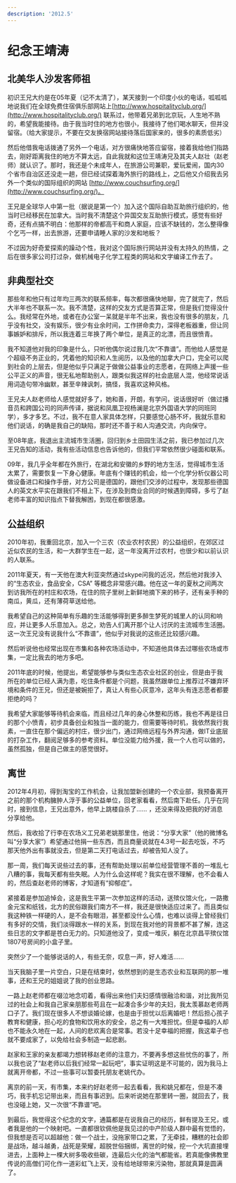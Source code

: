 ```yaml
---
description: '2012.5'
---
```


# 纪念王靖涛

## 北美华人沙发客师祖

初识王兄大约是在05年夏（记不太清了），某天接到一个印度小伙的电话，呱呱呱地说我们在全球免费住宿俱乐部网站上[http://www.hospitalityclub.org/](http://www.hospitalityclub.org/) 联系过，他带着兄弟到北京玩，人生地不熟的，希望我能接待。由于我当时住的地方也很小，我接待了他们喝水聊天，但并没留宿。（给大家提示，不要在交友换宿网站接待落后国家来的，很多的素质低劣）  
  
然后他借我电话拨通了另外一个电话，对方很痛快地答应留宿，接着我给他们指路去，刚好距离我住的地方不算太远，自此我就和这位王靖涛兄及其夫人赵壮（赵老师）就认识了。那时，我还是个未成年人，在旅游公司兼职，爱玩爱闹，国内30个省市自治区还没走一趟，但已经试探着海外旅行的路线上，之后他又介绍我去另外一个类似的国际组织的网站 [http://www.couchsurfing.org/](http://www.couchsurfing.org/)。  
  
王兄是全球华人中第一批（据说是第一个）加入这个国际自助互助旅行组织的，他当时已经移民在加拿大。当时我不清楚这个异国交友互助旅行模式，感觉有些好奇，还有点搞不明白：他那样的帝都高干和商人家庭，应该不缺钱的，怎么整得像个乞丐一样，出去旅游，还要申请睡人家的沙发和地板？

不过因为好奇爱探索的躁动个性，我对这个国际旅行网站并没有太持久的热情，之后在很多家公司打过杂，做机械电子化学工程类的网站和文字编译工作去了。

## 非典型社交

那些年和他只有过年均三两次的联系频率，每次都很痛快地聊，完了就完了，然后大半年也不联系一次。我不清楚，这样的交友方式是否算正常，但是我们觉得没什么。我经常在外地，或者在办公室一呆就是半年不出来，我也没有很多的朋友，几乎没有社交，没有娱乐，很少有业余时间，工作拼命卖力，深得老板器重，但让同事嫉妒和排斥，所以我连着三年换了两个单位，是真正的北漂，而且很愤青。  
  
我不知道他对我的印象是什么，只听他偶尔说过我几次“不靠谱”。而他给人感觉是个超级不务正业的，凭着他的知识和人生阅历，以及他的加拿大户口，完全可以爬到社会的上层去，但是他似乎只满足于做做公益事业的志愿者，在网络上声援一些公平正义的声音，很无私地帮助别人，跟类似我这样的社会底层人混，他经常说话用词造句带冷幽默，甚至辛辣讽刺，搞怪，我喜欢这种风格。  
  
王兄夫人赵老师给人感觉就好多了，她和善，开朗，有学问，说话很好听（做过播音员和跨国公司的同声传译，据说和凤凰卫视杨澜是北京外国语大学的同班同学），多才多艺。不过，我不在意人家具体怎样，只要感觉心肠不坏，我就乐意和他们说话，的确是我自己的缺陷，那时还不善于和人沟通交流，内向保守。  
  
至08年底，我退出主流城市生活圈，回归到乡土田园生活之前，我已参加过几次王兄告知的活动，我有些活动信息也告诉他的，但我们平常依然很少碰面和联系。  
  
09年，我几乎全年都在外旅行，在湖北和安徽的乡野的地方生活，觉得城市生活太累了，需要恢复一下身心健康。年底有个赚钱的机会，给一个化学分析仪器公司做设备进口和操作手册，对方公司是德国的，跟他们交涉的过程中，发现那些德国人的英文水平实在跟我们不相上下，在涉及到商业合同的时候遇到障碍，多亏了赵老师丰富的知识指点下替我解困，到现在都很感激。  


## 公益组织

2010年初，我重回北京，加入一个三农（农业农村农民）的公益组织，在郊区过近似农民的生活，和一大群学生在一起，这一年没离开过农村，也很少和以前认识的人联系。  
  
2011年夏天，有一天他在澳大利亚突然通过skype问我的近况，然后他对我涉入的“生态农业，食品安全，CSA” 等概念非常感兴趣。他在这一年的夏秋之间两次到访我所在的村庄和农场，在住的院子里树上新鲜地摘下来的柿子，还有亲手种的南瓜，黄瓜，还有薄荷草送给他。  
  
我希望自己的这种简单有乐趣的生活能够得到更多醉生梦死的城里人的认同和响应，并让更多人乐意加入。总之，劝告人们离开那个让人讨厌的主流城市生活圈。这一次王兄没有说我什么“不靠谱”，他似乎对我说的这些还比较感兴趣。  
  
然后听说他也经常出现在市集和各种农场活动中，不知道他具体去过哪些农场或市集，一定比我去的地方多吧。  
  
2011年底的时候，他提出，希望能够参与类似生态农业社区的创业，但是由于我所在的单位已经人满为患，吃住条件都是个问题，我虽然跟单位上推荐过不嫌弃环境和条件的王兄，但还是被婉拒了，真让人有些心灰意冷，这年头有连志愿者都要拒绝的吗？

我希望大家能够等待机会来临，而且经过几年的身心休整和历练，我也不再是往日的那个小愤青，初步具备创业和独当一面的能力，但需要等待时机，我依然我行我素，一直住在那个偏远的村庄，很少出门，通过网络远程与外界沟通，做IT业底层的打杂工作，翻阅足够多的参考资料。单位没能力给外援，我一个人也可以做的，虽然孤独，但是自己做主的感觉很好。  


## 离世

2012年4月初，得到淘宝的工作机会，让我加盟新创建的一个农业部，我预备离开之前的那个机构臃肿人浮于事的公益单位，回老家看看，然后南下赴任。几乎在同时，接到信息，王兄出意外，他早上跳楼自杀了…… ，还没来得及把我的好消息分享给他。  
  
然后，我收拾了行李在农场义工兄弟老姚那里住，他说：“分享大家”（他的微博名叫“分享大家”）希望通过他捐一些东西，而且商量说就在4.3号一起去吃饭，不巧那天他外出有事就没去，但是第二天打电话过去，却被告知人没了。  
  
那一周，我们每天说些过去的事，还有帮助处理以前单位经营管理不善的一堆乱七八糟的事，我每天都有些失眠。人为什么会这样呢？我实在很不理解，也不会看人的，然后查赵老师的博客，才知道有“抑郁症”。  
  
紧接着是参加追悼会，这是我生平第一次参加这样的活动，送殡仪馆火化，一路撒金元宝和纸钱，北方的民俗跟我们南方不一样，我还是很快适应过来了。而且类似我这种铁一样硬的人，是不会有眼泪，甚至都没什么心情，也难以谈得上曾经我们有多好的交情，我们淡得跟水一样的关系，到现在我对他的背景都不甚了解，连这些日志的文字都是苍白无力的。只知道他没了，变成一堆灰，躺在北京昌平殡仪馆1807号房间的小盒子里。

突然少了一个能够说话的人，有些无奈，叹息一声，好人难活……  
  
当天我脑子里一片空白，只是在结束时，依然想到的是生态农业和互联网的那一堆事，还和王兄的姐姐说了我的创业思路。  
  
一路上赵老师都在啜泣地念叨着，看得出来他们夫妇感情很融洽和谐，对比我所见过的社会上和我自己家亲朋那些苟且在一起凑合多少年的夫妇，我太羡慕赵老师两口子了。我们现在很多人不想谈婚论嫁，也是由于担忧以后离婚吧！然后担心孩子教育和健康，担心吃的食物和饮用水的安全，总之有一大堆担忧。但是幸福的人却也不能永久地在一起，人间的悲欢离合是常事。若没十足幸福的把握，我这辈子也就不要成家了，以免给社会多制造一起悲剧。  
  
赵家和王家的亲友都竭力想转移赵老师的注意力，不要再多想这些忧伤的事了，所以我也说了“赵老师以后我们经常一起玩吧”，事实证明这是不可能的，因为我马上就离开帝都，不过一些事可以暂委托朋友老姚代办。  
  
离京的前一天，有市集，本来约好赵老师一起去看看，我和姚兄都在，但是不凑巧，我手机忘记带出来，而且有事迟到。后来听说她在那里转一圈，就回去了，我也没碰上她，又一次很“不靠谱”吧。  
  
到最后，我觉得这个纪念的文字，通篇都是在说我自己的经历，鲜有提及王兄，或者我是他的一个映射吧。一直都很钦佩他是我见过的中产阶级人群中最有觉悟的，但我想是否可以超越他：做一个战士，没拖家带口之累，了无牵挂，糟糕的社会即是战场，越斗越勇，战死是荣耀，超脱世俗捆绑，离世的时候，挖一个大坑直接埋进去，上面种上一棵大树多吸收些碳，连最后火化的油气都能省。若真能像佛教里传说的高僧们可化作一道彩虹飞上天，没有给地球带来污染物，那就真算是圆满了。

  


